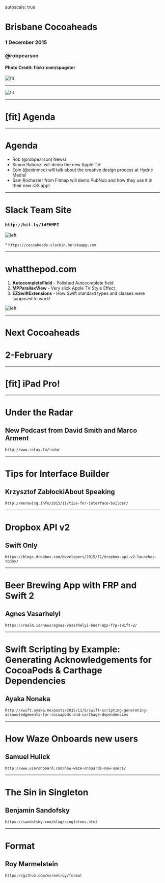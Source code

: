 autoscale: true
# Brisbane Cocoaheads

### 1 December 2015
### @robpearson
#### Photo Credit: flickr.com/spugster

![fit](Brisbane-TimBellete-01.jpg)

---

![fit](RiverCityLabs.png)

---

# [fit] Agenda

---

# Agenda

- Rob (@robpearson) News!
- Simon Raboczi will demo the new Apple TV!
- Eoin (@eoinmcc) will talk about the creative design process at Hydric Media!
- Sam Rochester from Fitmap will demo PubNub and how they use it in their new iOS app!

---

# Slack Team Site

### `http://bit.ly/1dEHMPI`

![left](Slack.png)

^ `https://cocoaheads-slackin.herokuapp.com`

---

# whatthepod.com

1. **AutocompleteField** - Polished Autocomplete field
1. **MPParallaxView** - Very slick Apple TV Style Effect
2. **EZSwiftExtensions** - How Swift standard types and classes were supposed to work!

![left](WhatThePod.png)

---

# Next Cocoaheads
# **2-February**

---

# [fit] iPad Pro!

---

# Under the Radar
## New Podcast from David Smith and Marco Arment

`http://www.relay.fm/radar`

---

# Tips for Interface Builder
## Krzysztof ZabłockiAbout Speaking

`http://merowing.info/2015/11/tips-for-interface-builder/`

---

# Dropbox API v2
## Swift Only

`https://blogs.dropbox.com/developers/2015/11/dropbox-api-v2-launches-today/`

---

# Beer Brewing App with FRP and Swift 2
## Agnes Vasarhelyi

`https://realm.io/news/agnes-vasarhelyi-beer-app-frp-swift-2/`

---

# Swift Scripting by Example: Generating Acknowledgements for CocoaPods & Carthage Dependencies
## Ayaka Nonaka

`http://swift.ayaka.me/posts/2015/11/5/swift-scripting-generating-acknowledgements-for-cocoapods-and-carthage-dependencies`

---

# How Waze Onboards new users
## Samuel Hulick

`http://www.useronboard.com/how-waze-onboards-new-users/`

---

# The Sin in Singleton
## Benjamin Sandofsky

`https://sandofsky.com/blog/singletons.html`

---

# Format
## Roy Marmelstein

`https://github.com/marmelroy/format`

